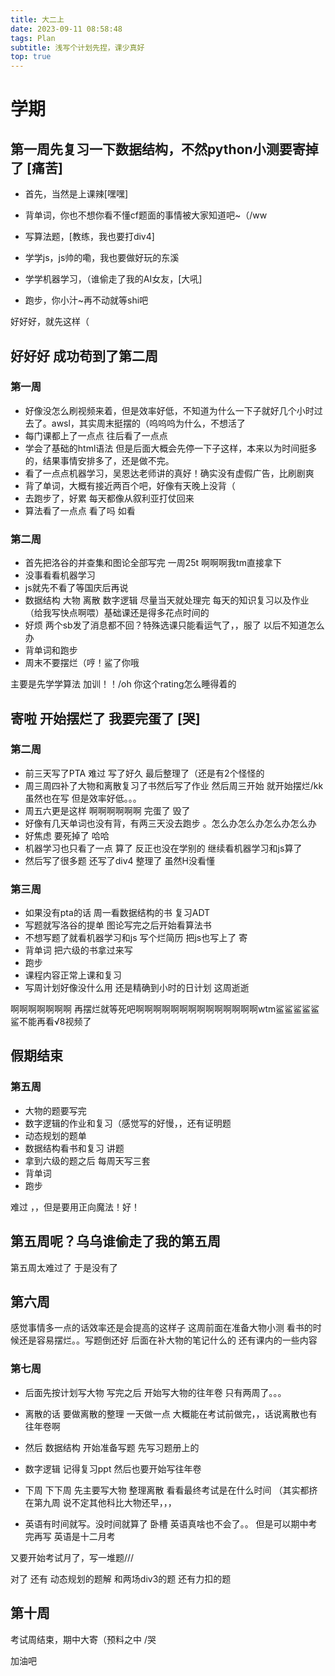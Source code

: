 ```yaml
---
title: 大二上
date: 2023-09-11 08:58:48
tags: Plan
subtitle: 浅写个计划先捏，课少真好
top: true
---
```


# 学期

## 第一周先复习一下数据结构，不然python小测要寄掉了 [痛苦]



* 首先，当然是上课辣[嘿嘿]

* 背单词，你也不想你看不懂cf题面的事情被大家知道吧~（/ww
* 写算法题，[教练，我也要打div4]
* 学学js，js帅的嘞，我也要做好玩的东溪
* 学学机器学习，（谁偷走了我的AI女友，[大吼]
* 跑步，你小汁~再不动就等shi吧

好好好，就先这样（



## 好好好 成功苟到了第二周

### 第一周 

* 好像没怎么刷视频来着，但是效率好低，不知道为什么一下子就好几个小时过去了。awsl，其实周末挺摆的（呜呜呜为什么，不想活了
* 每门课都上了一点点 往后看了一点点
* 学会了基础的html语法 但是后面大概会先停一下子这样，本来以为时间挺多的，结果事情安排多了，还是做不完。
* 看了一点点机器学习，吴恩达老师讲的真好！确实没有虚假广告，比刷剧爽
* 背了单词，大概有接近两百个吧，好像有天晚上没背（
* 去跑步了，好累 每天都像从叙利亚打仗回来
* 算法看了一点点 看了吗 如看

### 第二周

* 首先把洛谷的并查集和图论全部写完 一周25t 啊啊啊我tm直接拿下
* 没事看看机器学习
* js就先不看了等国庆后再说
* 数据结构 大物 离散 数字逻辑 尽量当天就处理完 每天的知识复习以及作业（给我写快点啊喂）基础课还是得多花点时间的
* 好烦 两个sb发了消息都不回？特殊选课只能看运气了，，服了 以后不知道怎么办 
* 背单词和跑步
* 周末不要摆烂（哼！鲨了你哦

主要是先学学算法 加训！！/oh 你这个rating怎么睡得着的

## 寄啦 开始摆烂了 我要完蛋了 [哭]

### 第二周

* 前三天写了PTA 难过 写了好久 最后整理了（还是有2个怪怪的
* 周三周四补了大物和离散复习了书然后写了作业  然后周三开始 就开始摆烂/kk 虽然也在写 但是效率好低。。。
* 周五六更是这样 啊啊啊啊啊啊    完蛋了 毁了
* 好像有几天单词也没有背，有两三天没去跑步 。怎么办怎么办怎么办怎么办
* 好焦虑 要死掉了 哈哈
* 机器学习也只看了一点 算了  反正也没在学别的 继续看机器学习和js算了
* 然后写了很多题 还写了div4 整理了 虽然H没看懂

### 第三周

* 如果没有pta的话 周一看数据结构的书 复习ADT
* 写题就写洛谷的提单 图论写完之后开始看算法书
* 不想写题了就看机器学习和js 写个烂简历 把js也写上了 寄
* 背单词 把六级的书拿过来写
* 跑步
* 课程内容正常上课和复习
* 写周计划好像没什么用  还是精确到小时的日计划 这周逝逝

啊啊啊啊啊啊啊 再摆烂就等死吧啊啊啊啊啊啊啊啊啊啊啊啊啊啊wtm鲨鲨鲨鲨鲨鲨不能再看√8视频了



## 假期结束

### 第五周

* 大物的题要写完
* 数字逻辑的作业和复习（感觉写的好慢，，还有证明题
* 动态规划的题单
* 数据结构看书和复习 讲题
* 拿到六级的题之后 每周天写三套
* 背单词
* 跑步

难过 ，，但是要用正向魔法！好！



## 第五周呢？乌乌谁偷走了我的第五周

第五周太难过了 于是没有了

## 第六周

感觉事情多一点的话效率还是会提高的这样子  这周前面在准备大物小测  看书的时候还是容易摆烂。。写题倒还好  后面在补大物的笔记什么的 还有课内的一些内容

### 第七周

* 后面先按计划写大物  写完之后 开始写大物的往年卷  只有两周了。。。

* 离散的话  要做离散的整理   一天做一点  大概能在考试前做完，，话说离散也有往年卷啊

* 然后  数据结构  开始准备写题  先写习题册上的

* 数字逻辑 记得复习ppt  然后也要开始写往年卷   
* 下周 下下周 先主要写大物 整理离散  看看最终考试是在什么时间  （其实都挤在第九周  说不定其他科比大物还早，，，

* 英语有时间就写。没时间就算了 卧槽 英语真啥也不会了。。 但是可以期中考完再写 英语是十二月考

又要开始考试月了，写一堆题///

对了  还有 动态规划的题解 和两场div3的题 还有力扣的题



## 第十周

考试周结束，期中大寄（预料之中 /哭

加油吧
